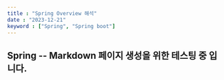 ```yaml
---
title : "Spring Overview 해석"
date : "2023-12-21"
keyword : ["Spring", "Spring boot"]
---
```


## Spring -- Markdown 페이지 생성을 위한 테스팅 중 입니다.